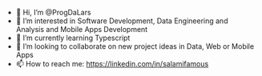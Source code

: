 - 👋 Hi, I’m @ProgDaLars
- 👀 I’m interested in Software Development, Data Engineering and Analysis and Mobile Apps Development
- 🌱 I’m currently learning Typescript
- 💞️ I’m looking to collaborate on new project ideas in Data, Web or Mobile Apps
- 📫 How to reach me: https://linkedin.com/in/salamifamous

<!---
ProgDaLars/ProgDaLars is a ✨ special ✨ repository because its `README.md` (this file) appears on your GitHub profile.
You can click the Preview link to take a look at your changes.
--->
